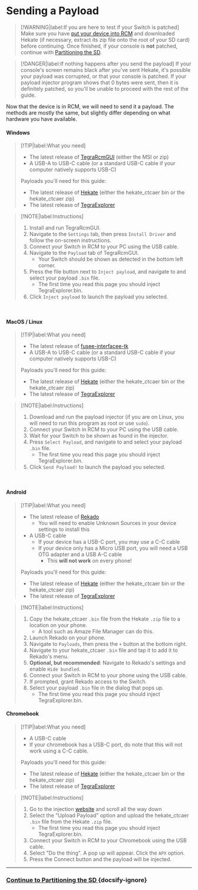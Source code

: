 

# Sending a Payload

> [!WARNING|label:If you are here to test if your Switch is patched]
> Make sure you have [put your device into RCM](user_guide/emummc/entering_rcm.md) and downloaded Hekate (if necessary, extract its zip file onto the root of your SD card) before continuing. Once finished, if your console is **not** patched, continue with [Partitioning the SD](user_guide/emummc/partitioning_sd.md).

> [!DANGER|label:If nothing happens after you send the payload]
>    If your console's screen remains black after you've sent Hekate, it's possible your payload was corrupted, or that your console is patched. If your payload injector program shows that 0 bytes were sent, then it is definitely patched, so you'll be unable to proceed with the rest of the guide.

Now that the device is in RCM, we will need to send it a payload. The methods are mostly the same, but slightly differ depending on what hardware you have available.

<!-- tabs:start -->

#### **Windows**

> [!TIP|label:What you need]
>    - The latest release of <a href="https://github.com/eliboa/TegraRcmGUI/releases" target="_blank">TegraRcmGUI</a> (either the MSI or zip)
>    - A USB-A to USB-C cable (or a standard USB-C cable if your computer natively supports USB-C)
>
>    Payloads you'll need for this guide:
>
>    - The latest release of <a href="https://github.com/CTCaer/hekate/releases/" target="_blank">Hekate</a> (either the hekate_ctcaer bin or the hekate_ctcaer zip)
>    - The latest release of <a href="https://github.com/suchmememanyskill/TegraExplorer/releases" target="_blank">TegraExplorer</a>

> [!NOTE|label:Instructions]
>    1. Install and run TegraRcmGUI.
>    2. Navigate to the `Settings` tab, then press `Install Driver` and follow the on-screen instructions.
>    3. Connect your Switch in RCM to your PC using the USB cable.
>    4. Navigate to the `Payload` tab of TegraRcmGUI.
>        - Your Switch should be shown as detected in the bottom left corner.
>    5. Press the file button next to `Inject payload`, and navigate to and select your payload `.bin` file.
>        - The first time you read this page you should inject TegraExplorer.bin.
>    6. Click `Inject payload` to launch the payload you selected.

&nbsp;
#### **MacOS / Linux**

> [!TIP|label:What you need]
>    - The latest release of <a href="https://github.com/nh-server/fusee-interfacee-tk/releases" target="_blank">fusee-interfacee-tk</a>
>    - A USB-A to USB-C cable (or a standard USB-C cable if your computer natively supports USB-C)
>
>    Payloads you'll need for this guide:
>
>    - The latest release of <a href="https://github.com/CTCaer/hekate/releases/" target="_blank">Hekate</a> (either the hekate_ctcaer bin or the hekate_ctcaer zip)
>    - The latest release of <a href="https://github.com/suchmememanyskill/TegraExplorer/releases" target="_blank">TegraExplorer</a>

> [!NOTE|label:Instructions]
>    1. Download and run the payload injector (if you are on Linux, you will need to run this program as root or use `sudo`).
>    2. Connect your Switch in RCM to your PC using the USB cable.
>    3. Wait for your Switch to be shown as found in the injector.
>    4. Press `Select Payload`, and navigate to and select your payload `.bin` file.
>        - The first time you read this page you should inject TegraExplorer.bin.
>    5. Click `Send Payload!` to launch the payload you selected.

&nbsp;
#### **Android**

> [!TIP|label:What you need]
>    - The latest release of <a href="https://github.com/MenosGrante/Rekado/releases" target="_blank">Rekado</a>
>        - You will need to enable Unknown Sources in your device settings to install this
>    - A USB-C cable
>        - If your device has a USB-C port, you may use a C-C cable
>        - If your device only has a Micro USB port, you will need a USB OTG adapter and a USB A-C cable
>            - This **will not work** on every phone!
>
>    Payloads you'll need for this guide:
>
>    - The latest release of <a href="https://github.com/CTCaer/hekate/releases/" target="_blank">Hekate</a> (either the hekate_ctcaer bin or the hekate_ctcaer zip)
>    - The latest release of <a href="https://github.com/suchmememanyskill/TegraExplorer/releases" target="_blank">TegraExplorer</a>
		
> [!NOTE|label:Instructions]
>    1. Copy the hekate_ctcaer `.bin` file from the Hekate `.zip` file to a location on your phone.
>        - A tool such as Amaze File Manager can do this.
>    2. Launch Rekado on your phone.
>    3. Navigate to `Payloads`, then press the `+` button at the bottom right.
>    4. Navigate to your hekate_ctcaer `.bin` file and tap it to add it to Rekado's menu.
>    5. **Optional, but recommended**: Navigate to Rekado's settings and enable `Hide bundled`.
>    6. Connect your Switch in RCM to your phone using the USB cable.
>    7. If prompted, grant Rekado access to the Switch.
>    8. Select your payload `.bin` file in the dialog that pops up.
>        - The first time you read this page you should inject TegraExplorer.bin.


#### **Chromebook**

> [!TIP|label:What you need]
>    - A USB-C cable
>    - If your chromebook has a USB-C port, do note that this will not work using a C-C cable.
>
>    Payloads you'll need for this guide:
>
>    - The latest release of <a href="https://github.com/CTCaer/hekate/releases/" target="_blank">Hekate</a> (either the hekate_ctcaer bin or the hekate_ctcaer zip)
>    - The latest release of <a href="https://github.com/suchmememanyskill/TegraExplorer/releases" target="_blank">TegraExplorer</a>

> [!NOTE|label:Instructions]
>    1. Go to the injection [website](https://switchgui.de/web-payload/) and scroll all the way down
>    2. Select the "Upload Payload" option and upload the hekate_ctcaer `.bin` file from the Hekate `.zip` file.
>        - The first time you read this page you should inject TegraExplorer.bin.
>    3. Connect your Switch in RCM to your Chromebook using the USB cable.
>    4. Select "Do the thing". A pop up will appear. Click the `APX` option.
>    5. Press the Connect button and the payload will be injected.

<!-- tabs:end -->

-----

### [Continue to Partitioning the SD <i class="fa fa-arrow-circle-right fa-lg"></i>](user_guide/emummc/partitioning_sd.md) {docsify-ignore}
